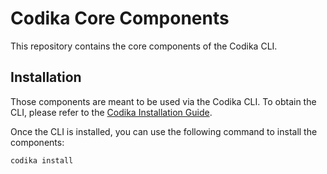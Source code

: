 # Codika Core Components

This repository contains the core components of the Codika CLI.

## Installation

Those components are meant to be used via the Codika CLI.
To obtain the CLI, please refer to the [Codika Installation Guide](https://docs.codika.io/codika/installation).

Once the CLI is installed, you can use the following command to install the components:

```bash
codika install
```
